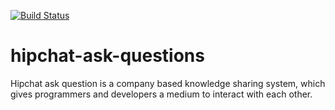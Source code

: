 [![Build Status](https://travis-ci.org/lf-achyutpkl/lf-ask.svg?branch=master)](https://travis-ci.org/lf-achyutpkl/lf-ask)

# hipchat-ask-questions
Hipchat ask question is a company based knowledge sharing system, which gives programmers and developers a medium to interact with each other.
